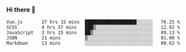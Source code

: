 ### Hi there 👋

<!--
**xin-code/Xin-code** is a ✨ _special_ ✨ repository because its `README.md` (this file) appears on your GitHub profile.

Here are some ideas to get you started:
<!--START_SECTION:waka-->
```text
Vue.js       27 hrs 15 mins  ███████████████████░░░░░░   76.25 % 
SCSS         4 hrs 37 mins   ███▒░░░░░░░░░░░░░░░░░░░░░   12.92 % 
JavaScript   3 hrs 15 mins   ██▒░░░░░░░░░░░░░░░░░░░░░░   09.13 % 
JSON         21 mins         ▒░░░░░░░░░░░░░░░░░░░░░░░░   01.00 % 
Markdown     13 mins         ░░░░░░░░░░░░░░░░░░░░░░░░░   00.62 % 
```
<!--END_SECTION:waka-->
